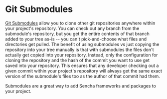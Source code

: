 # Git Submodules

[Git Submodules](https://git-scm.com/book/en/v2/Git-Tools-Submodules) allow you to clone other git repositories anywhere within your project's repository. You can check out any branch from the submodule's repository, but you get the entire contents of that branch added to your tree as-is -- you can't pick-and-choose what files and directories get pulled. The benefit of using submodules vs just copying the repository into your tree manually is that with submodules the files don't actually get copied into your repository. Instead, only the configuration for cloning the repository and the hash of the commit you want to use get saved into your repository. This ensures that any developer checking out a given commit within your project's repository will always get the same exact version of the submodule's files too as the author of that commit had them.

Submodules are a great way to add Sencha frameworks and packages to your project.
